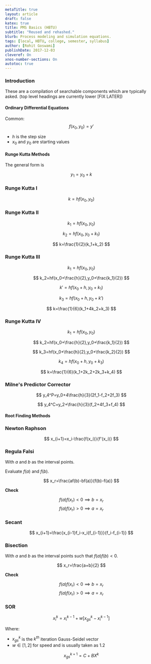 ```yaml
---
metaTitle: true
layout: article
draft: false
katex: true
title: PMS Basics (HBTU)
subtitle: "Reused and rehashed."
blurb: Process modeling and simulation equations.
tags: [local, HBTU, college, semester, syllabus]
author: [Rohit Goswami]
publishDate: 2017-12-03
cleveref: On
xnos-number-sections: On
autotoc: true
---
```


### Introduction

These are a compilation of searchable components which are typically asked. (top level headings are currently lower [FIX LATER])

#### Ordinary Differential Equations

Common:
$$ f(x_0,y_0)=y' $$

<!-- {#eq:fapprox} -->

- $h$ is the step size
- $x_0$ and $y_0$ are starting values

#### Runge Kutta Methods

The general form is

$$ y_1=y_0+k $$

<!-- {#eq:rkGen} -->

### Runge Kutta I

$$ k=hf(x_0,y_0) $$

<!-- {#eq:rk1k} -->

### Runge Kutta II

$$ k_1=hf(x_0,y_0) $$

<!-- {#eq:rk2k1} -->

$$ k_2=hf(x_0,y_0+k_1) $$

<!-- {#eq:rk2k2} -->

$$ k=\frac{1}{2}(k_1+k_2) $$

<!-- {#eq:rk2k} -->

### Runge Kutta III

$$ k_1=hf(x_0,y_0) $$

<!-- {#eq:rk3k1} -->

$$ k_2=hf(x_0+\frac{h}{2},y_0+\frac{k_1}{2}) $$

<!-- {#eq:rk3k2} -->

$$ k'=hf(x_0+h,y_0+k_1) $$

<!-- {#eq:rk3kp} -->

$$ k_3=hf(x_0+h,y_0+k') $$

<!-- {#eq:rk3k3} -->

$$ k=\frac{1}{6}(k_1+4k_2+k_3) $$

<!-- {#eq:rk3k} -->

### Runge Kutta IV

$$ k_1=hf(x_0,y_0) $$

<!-- {#eq:rk4k1} -->

$$ k_2=hf(x_0+\frac{h}{2},y_0+\frac{k_1}{2}) $$

<!-- {#eq:rk4k2} -->

$$ k_3=hf(x_0+\frac{h}{2},y_0+\frac{k_2}{2}) $$

<!-- {#eq:rk4kp} -->

$$ k_4=hf(x_0+h,y_0+k_3) $$

<!-- {#eq:rk4k3} -->

$$ k=\frac{1}{6}(k_1+2k_2+2k_3+k_4) $$

<!-- {#eq:rk4k} -->

### Milne's Predictor Corrector

$$ y_4^P=y_0+4\frac{h}{3}(2f_1-f_2+2f_3) $$

<!-- {#eq:mpcP} -->

$$ y_4^C=y_2+\frac{h}{3}(f_2+4f_3+f_4) $$

<!-- {#eq:mpcC} -->

#### Root Finding Methods

### Newton Raphson

$$ x_{i+1}=x_i-\frac{f(x_i)}{f'(x_i)} $$

### Regula Falsi

With $a$ and $b$ as the interval points.

Evaluate $f(a)$ and $f(b)$.

$$ x_r=\frac{af(b)-bf(a)}{f(b)-f(a)} $$

**Check**

$$f(a)f(x_r)<0\implies{b}=x_r$$
$$f(a)f(x_r)>0\implies{a}=x_r$$

### Secant

$$ x_{i+1}=\frac{x_{i-1}f_i-x_i{f_{i-1}}}{f_i-f_{i-1}} $$

### Bisection

With $a$ and $b$ as the interval points such that $f(a)f(b)<0$.

$$ x_r=\frac{a+b}{2} $$

**Check**

$$f(a)f(x_r)<0\implies{b}=x_r$$
$$f(a)f(x_r)>0\implies{a}=x_r$$

### SOR

$$ x_i^k=x_i^{k-1}+w[x_{gs}^k-x_i^{k-1}] $$

Where:

- $x_{gs}^k$ is the $k^{th}$ iteration Gauss-Seidel vector
- $w\in[1,2]$ for speed and is usually taken as $1.2$

$$ x_{gs}^{k+1}=C+{B}X^k $$
